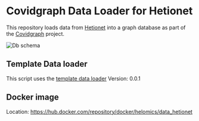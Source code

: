 # Covidgraph Data Loader for Hetionet

This repository loads data from [Hetionet](https://het.io/) into a graph database as part of the [Covidgraph](https://covidgraph.org/) project.

![Db schema](https://github.com/helomics-software-dev/covidgraph-data-hetionet/blob/master/schema.png)

## Template Data loader

This script uses the [template data loader](https://github.com/covidgraph/data_template)
Version: 0.0.1

## Docker image 
Location: https://hub.docker.com/repository/docker/helomics/data_hetionet
